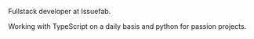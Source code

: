 Fullstack developer at Issuefab.

Working with TypeScript on a daily basis and python for passion projects.
